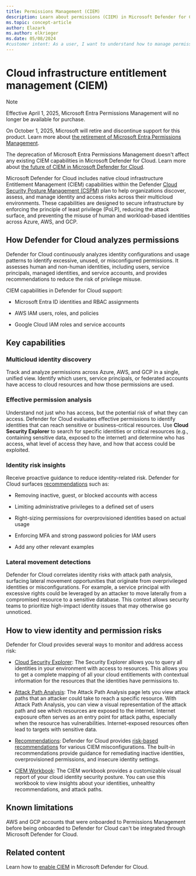 ```yaml
---
title: Permissions Management (CIEM)
description: Learn about permissions (CIEM) in Microsoft Defender for Cloud and enhance the security of your cloud infrastructure.
ms.topic: concept-article
author: Elazark
ms.author: elkrieger
ms.date: 05/08/2024
#customer intent: As a user, I want to understand how to manage permissions effectively so that I can enhance the security of my cloud infrastructure.
---
```


# Cloud infrastructure entitlement management (CIEM)

> [!NOTE]
> Effective April 1, 2025, Microsoft Entra Permissions Management will no longer be available for purchase.
>
> On October 1, 2025, Microsoft will retire and discontinue support for this product. Learn more about [the retirement of Microsoft Entra Permissions Management](https://aka.ms/mepmretire).
> 
> The deprecation of Microsoft Entra Permissions Management doesn't affect any existing CIEM capabilities in Microsoft Defender for Cloud. Learn more about [the future of CIEM in Microsoft Defender for Cloud](https://aka.ms/mdc-ciem).

Microsoft Defender for Cloud includes native cloud infrastructure Entitlement Management (CIEM) capabilities within the Defender [Cloud Security Posture Management (CSPM)](concept-cloud-security-posture-management.md) plan to help organizations discover, assess, and manage identity and access risks across their multicloud environments. These capabilities are designed to secure infrastructure by enforcing the principle of least privilege (PoLP), reducing the attack surface, and preventing the misuse of human and workload-based identities across Azure, AWS, and GCP.

## How Defender for Cloud analyzes permissions

Defender for Cloud continuously analyzes identity configurations and usage patterns to identify excessive, unused, or misconfigured permissions. It assesses human and non-human identities, including users, service principals, managed identities, and service accounts, and provides recommendations to reduce the risk of privilege misuse.

CIEM capabilities in Defender for Cloud support:

- Microsoft Entra ID identities and RBAC assignments

- AWS IAM users, roles, and policies

- Google Cloud IAM roles and service accounts

## Key capabilities

### Multicloud identity discovery

Track and analyze permissions across Azure, AWS, and GCP in a single, unified view. Identify which users, service principals, or federated accounts have access to cloud resources and how those permissions are used.

### Effective permission analysis

Understand not just who has access, but the potential risk of what they can access. Defender for Cloud evaluates effective permissions to identify identities that can reach sensitive or business-critical resources. Use __Cloud Security Explorer__ to search for specific identities or critical resources (e.g., containing sensitive data, exposed to the internet) and determine who has access, what level of access they have, and how that access could be exploited.

### Identity risk insights

Receive proactive guidance to reduce identity-related risk. Defender for Cloud surfaces [recommendations](/azure/defender-for-cloud/recommendations-reference-identity-access) such as:

- Removing inactive, guest, or blocked accounts with access

- Limiting administrative privileges to a defined set of users

- Right-sizing permissions for overprovisioned identities based on actual usage

- Enforcing MFA and strong password policies for IAM users

- Add any other relevant examples

### Lateral movement detections

Defender for Cloud correlates identity risks with attack path analysis, surfacing lateral movement opportunities that originate from overprivileged identities or misconfigurations. For example, a service principal with excessive rights could be leveraged by an attacker to move laterally from a compromised resource to a sensitive database. This context allows security teams to prioritize high-impact identity issues that may otherwise go unnoticed.

## How to view identity and permission risks

Defender for Cloud provides several ways to monitor and address access risk:

- [Cloud Security Explorer](azure/defender-for-cloud/how-to-manage-cloud-security-explorer): The Security Explorer allows you to query all identities in your environment with access to resources. This allows you to get a complete mapping of all your cloud entitlements with contextual information for the resources that the identities have permissions to.

- [Attack Path Analysis](/azure/defender-for-cloud/how-to-manage-attack-path): The Attack Path Analysis page lets you view attack paths that an attacker could take to reach a specific resource. With Attack Path Analysis, you can view a visual representation of the attack path and see which resources are exposed to the internet. Internet exposure often serves as an entry point for attack paths, especially when the resource has vulnerabilities. Internet-exposed resources often lead to targets with sensitive data.

- [Recommendations](/azure/defender-for-cloud/recommendations-reference-identity-access): Defender for Cloud provides [risk-based recommendations](/azure/defender-for-cloud/recommendations-reference-identity-access) for various CIEM misconfigurations. The built-in recommendations provide guidance for remediating inactive identities, overprovisioned permissions, and insecure identity settings.

- [CIEM Workbook](/azure/defender-for-cloud/custom-dashboards-azure-workbooks): The CIEM workbook provides a customizable visual report of your cloud identity security posture. You can use this workbook to view insights about your identities, unhealthy recommendations, and attack paths.

## Known limitations

AWS and GCP accounts that were onboarded to Permissions Management before being onboarded to Defender for Cloud can't be integrated through Microsoft Defender for Cloud.
              
## Related content

Learn how to [enable CIEM](enable-permissions-management.md) in Microsoft Defender for Cloud.
